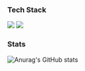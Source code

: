 ### Tech Stack
<img src="https://img.shields.io/badge/HTML5-E34F26?style=flat-square&logo=HTML5&logoColor=white"/></a>
<img src="https://img.shields.io/badge/Python-3776AB?style=flat-square&logo=Python&logoColor=white"/></a>


### Stats
![Anurag's GitHub stats](https://github-readme-stats.vercel.app/api?username=noxknow&show_icons=true&theme=kacho_ga)
